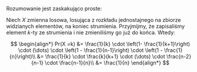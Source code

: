 Rozumowanie jest zaskakująco proste:

Niech $X$ zmienna losowa, losująca z rozkładu jednostajnego na zbiorze widzianych elementów, na koniec strumienia.
Przyjmijmy, że zapisaliśmy element $k$-ty ze strumienia i nie zmieniliśmy go już do końca.
Wtedy:

$$
\begin{align*}
Pr(X =k) &= \frac{1}{k} \cdot \left(1- \frac{1}{k+1}\right) \cdot (\dots) \cdot \left(1 - \frac{1}{n-1}\right) \cdot \left(1 - \frac{1}{n}\right)\\
&= \frac{1}{k} \cdot \frac{k}{k+1} \cdot (\dots) \cdot \frac{n-2}{n-1} \cdot \frac{n-1}{n}\\
&= \frac{1}{n}
\end{align*}
$$